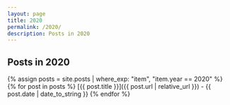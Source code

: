 ```yaml
---
layout: page
title: 2020
permalink: /2020/
description: Posts in 2020
---
```


## Posts in 2020
{% assign posts = site.posts | where_exp: "item", "item.year == 2020" %}
{% for post in posts %}
  [{{ post.title }}]({{ post.url | relative_url }}) - {{ post.date | date_to_string }}
{% endfor %}